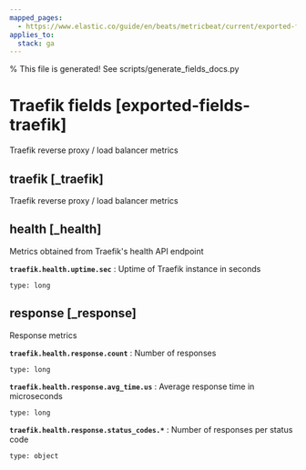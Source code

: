 ```yaml
---
mapped_pages:
  - https://www.elastic.co/guide/en/beats/metricbeat/current/exported-fields-traefik.html
applies_to:
  stack: ga
---
```


% This file is generated! See scripts/generate_fields_docs.py

# Traefik fields [exported-fields-traefik]

Traefik reverse proxy / load balancer metrics

## traefik [_traefik]

Traefik reverse proxy / load balancer metrics

## health [_health]

Metrics obtained from Traefik's health API endpoint

**`traefik.health.uptime.sec`**
:   Uptime of Traefik instance in seconds

    type: long


## response [_response]

Response metrics

**`traefik.health.response.count`**
:   Number of responses

    type: long


**`traefik.health.response.avg_time.us`**
:   Average response time in microseconds

    type: long


**`traefik.health.response.status_codes.*`**
:   Number of responses per status code

    type: object


